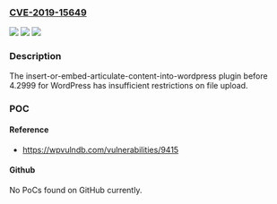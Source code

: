 ### [CVE-2019-15649](https://cve.mitre.org/cgi-bin/cvename.cgi?name=CVE-2019-15649)
![](https://img.shields.io/static/v1?label=Product&message=n%2Fa&color=blue)
![](https://img.shields.io/static/v1?label=Version&message=n%2Fa&color=blue)
![](https://img.shields.io/static/v1?label=Vulnerability&message=n%2Fa&color=brighgreen)

### Description

The insert-or-embed-articulate-content-into-wordpress plugin before 4.2999 for WordPress has insufficient restrictions on file upload.

### POC

#### Reference
- https://wpvulndb.com/vulnerabilities/9415

#### Github
No PoCs found on GitHub currently.

